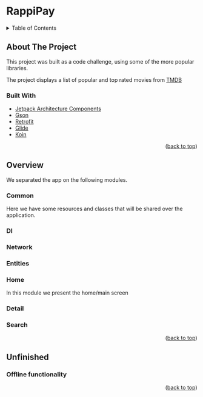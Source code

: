 # RappiPay




<!-- TABLE OF CONTENTS -->
<details>
  <summary>Table of Contents</summary>
  <ol>
    <li>
      <a href="#about-the-project">About The Project</a>
      <ul>
        <li><a href="#built-with">Built With</a></li>
      </ul>
    </li>
    <li><a href="#overview">Overview</a></li>
    <li><a href="#unfinished">Unfinished</a></li>
  </ol>
</details>



<!-- ABOUT THE PROJECT -->
## About The Project

This project was built as a code challenge, using some of the more popular libraries.

The project displays a list of popular and top rated movies from [TMDB](https://developers.themoviedb.org/3/getting-started/introduction) 

### Built With
* [Jetpack Architecture Components](https://developer.android.com/topic/libraries/architecture/lifecycle)
* [Gson](https://github.com/google/gson)
* [Retrofit](https://square.github.io/retrofit/)
* [Glide](https://github.com/bumptech/glide)
* [Koin](https://insert-koin.io/)

<p align="right">(<a href="#top">back to top</a>)</p>



<!-- OVERVIEW -->
## Overview

We separated the app on the following modules.

### Common
Here we have some resources and classes that will be shared over the application.

### DI

### Network

### Entities

### Home
In this module we present the home/main screen 

### Detail

### Search

<p align="right">(<a href="#top">back to top</a>)</p>

<!-- UNFINISHED -->
## Unfinished

### Offline functionality

<p align="right">(<a href="#top">back to top</a>)</p>


